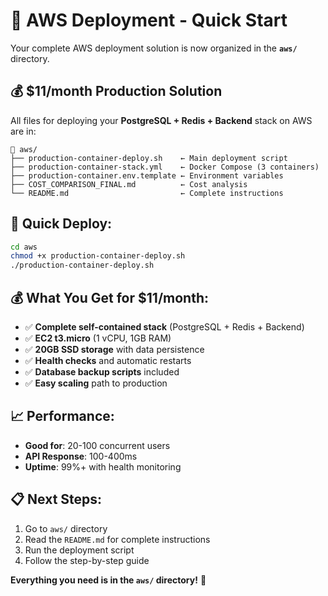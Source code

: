 # 🚀 AWS Deployment - Quick Start

Your complete AWS deployment solution is now organized in the **`aws/`** directory.

## 💰 **$11/month Production Solution**

All files for deploying your **PostgreSQL + Redis + Backend** stack on AWS are in:

```
📁 aws/
├── production-container-deploy.sh    ← Main deployment script
├── production-container-stack.yml    ← Docker Compose (3 containers)
├── production-container.env.template ← Environment variables
├── COST_COMPARISON_FINAL.md          ← Cost analysis
└── README.md                         ← Complete instructions
```

## 🚀 **Quick Deploy:**

```bash
cd aws
chmod +x production-container-deploy.sh
./production-container-deploy.sh
```

## 💰 **What You Get for $11/month:**

- ✅ **Complete self-contained stack** (PostgreSQL + Redis + Backend)
- ✅ **EC2 t3.micro** (1 vCPU, 1GB RAM) 
- ✅ **20GB SSD storage** with data persistence
- ✅ **Health checks** and automatic restarts
- ✅ **Database backup scripts** included
- ✅ **Easy scaling** path to production

## 📈 **Performance:**
- **Good for**: 20-100 concurrent users
- **API Response**: 100-400ms
- **Uptime**: 99%+ with health monitoring

## 📋 **Next Steps:**
1. Go to `aws/` directory
2. Read the `README.md` for complete instructions
3. Run the deployment script
4. Follow the step-by-step guide

**Everything you need is in the `aws/` directory!** 🎉 